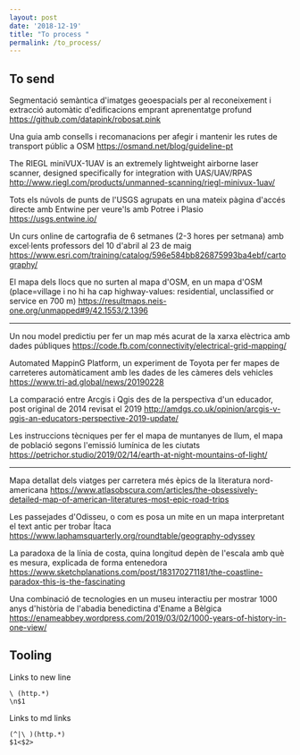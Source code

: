 ```yaml
---
layout: post
date: '2018-12-19'
title: "To process "
permalink: /to_process/
---
```


## To send

Segmentació semàntica d'imatges geoespacials per al reconeixement i extracció automàtic d'edificacions emprant aprenentatge profund
https://github.com/datapink/robosat.pink

Una guia amb consells i recomanacions per afegir i mantenir les rutes de transport públic a OSM
https://osmand.net/blog/guideline-pt

The RIEGL miniVUX-1UAV is an extremely lightweight airborne laser scanner, designed specifically for integration with UAS/UAV/RPAS
http://www.riegl.com/products/unmanned-scanning/riegl-minivux-1uav/

Tots els núvols de punts de l'USGS agrupats en una mateix pàgina d'accés directe amb Entwine per veure'ls amb Potree i Plasio
https://usgs.entwine.io/

Un curs online de cartografia de 6 setmanes (2-3 hores per setmana) amb excel·lents professors del 10 d'abril al 23 de maig
https://www.esri.com/training/catalog/596e584bb826875993ba4ebf/cartography/

El mapa dels llocs que no surten al mapa d'OSM, en un mapa d'OSM (place=village i no hi ha cap highway-values: residential, unclassified or service en 700 m)
https://resultmaps.neis-one.org/unmapped#9/42.1553/2.1396

---

Un nou model predictiu per fer un map més acurat de la xarxa elèctrica amb dades públiques
https://code.fb.com/connectivity/electrical-grid-mapping/

Automated MappinG Platform, un experiment de Toyota per fer mapes de carreteres automàticament amb les dades de les càmeres dels vehicles
https://www.tri-ad.global/news/20190228

La comparació entre Arcgis i Qgis des de la perspectiva d'un educador, post original de 2014 revisat el 2019
http://amdgs.co.uk/opinion/arcgis-v-qgis-an-educators-perspective-2019-update/

Les instruccions tècniques per fer el mapa de muntanyes de llum, el mapa de població segons l'emissió lumínica de les ciutats
https://petrichor.studio/2019/02/14/earth-at-night-mountains-of-light/

---

Mapa detallat dels viatges per carretera més èpics de la literatura nord-americana
https://www.atlasobscura.com/articles/the-obsessively-detailed-map-of-american-literatures-most-epic-road-trips

Les passejades d'Odisseu, o com es posa un mite en un mapa interpretant el text antic per trobar Ítaca
https://www.laphamsquarterly.org/roundtable/geography-odyssey

La paradoxa de la línia de costa, quina longitud depèn de l'escala amb què es mesura, explicada de forma entenedora
https://www.sketchplanations.com/post/183170271181/the-coastline-paradox-this-is-the-fascinating 

Una combinació de tecnologies en un museu interactiu per mostrar 1000 anys d'història de l'abadia benedictina d'Ename a Bèlgica
https://enameabbey.wordpress.com/2019/03/02/1000-years-of-history-in-one-view/ 

## Tooling

Links to new line

```text
\ (http.*)
\n$1
```

Links to md links
```text
(^|\ )(http.*)
$1<$2>
```
